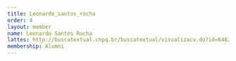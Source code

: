 ```yaml
---
title: Leonardo_santos_rocha
order: 4
layout: member
name: Leonardo Santos Rocha
lattes: http://buscatextual.cnpq.br/buscatextual/visualizacv.do?id=K4828165U1
membership: Alumni
---
```


